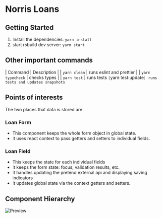 # Norris Loans

## Getting Started

1. Install the dependencies: `yarn install`
2. start rsbuild dev server: `yarn start`


## Other important commands

| Command | Description  |
| `yarn clean`   |  runs eslint and prettier |
| `yarn typecheck` | checks types  |
| `yarn test` | runs tests `
| `yarn test:update` | runs tests and updates snapshots `


## Points of interests
The two places that data is stored are: 

### Loan Form
- This component keeps the whole form object in global state.
- It uses react context to pass getters and setters to individual fields.

### Loan Field
- This keeps the state for each individual fields
- It keeps the form state: focus, validation results, etc. 
- It handles updating the pretend external api and displaying saving indicators
- It updates global state via the context getters and setters.

## Component Hierarchy
![Preview](https://docs.google.com/drawings/d/e/2PACX-1vTCee3iOw3BUbLtkfs5-_JoImHYZT3d8bsEed-rinP8gGNrVkvl4wX3x_6XhxpqytAq0ySb6zLmmvyL/pub?w=812&amp;h=718)
